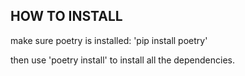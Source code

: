 ## HOW TO INSTALL

make sure poetry is installed: 'pip install poetry'

then use 'poetry install' to install all the dependencies.